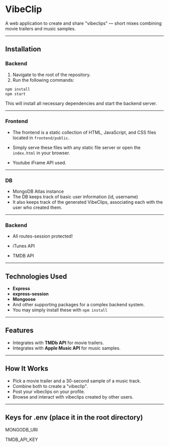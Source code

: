 # VibeClip

A web application to create and share "vibeclips" — short mixes combining movie trailers and music samples.

---

## Installation

### Backend

1. Navigate to the root of the repository.
2. Run the following commands:

```bash
npm install
npm start
````

This will install all necessary dependencies and start the backend server.

---

### Frontend

* The frontend is a static collection of HTML, JavaScript, and CSS files located in `frontend/public`.
* Simply serve these files with any static file server or open the `index.html` in your browser.


* Youtube iFrame API used.
---

### DB
* MongoDB Atlas instance
* The DB keeps track of basic user information (id, username) 
* It also keeps track of the generated VibeClips, associating each with the user who created them. 


---

### Backend

* All routes-session protected!

* iTunes API
* TMDB API
  
  
---

## Technologies Used

* **Express**
* **express-session**
* **Mongoose**
* And other supporting packages for a complex backend system.
* You may simply install these with `npm install`
---

## Features

* Integrates with **TMDb API** for movie trailers.
* Integrates with **Apple Music API** for music samples.

---

## How It Works

* Pick a movie trailer and a 30-second sample of a music track.
* Combine both to create a "vibeclip".
* Post your vibeclips on your profile.
* Browse and interact with vibeclips created by other users.

--- 

## Keys for .env (place it in the root directory)

MONGODB_URI

TMDB_API_KEY

